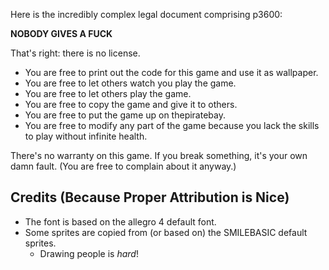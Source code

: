 Here is the incredibly complex legal document comprising p3600:

  **NOBODY GIVES A FUCK**

That's right: there is no license.

 - You are free to print out the code for this game and use it as wallpaper.
 - You are free to let others watch you play the game.
 - You are free to let others play the game.
 - You are free to copy the game and give it to others.
 - You are free to put the game up on thepiratebay.
 - You are free to modify any part of the game
   because you lack the skills to play without infinite health.

There's no warranty on this game.
If you break something, it's your own damn fault.
(You are free to complain about it anyway.)


Credits (Because Proper Attribution is Nice)
--------------------------------------------

 - The font is based on the allegro 4 default font.
 - Some sprites are copied from (or based on) the SMILEBASIC default sprites.
   * Drawing people is _hard_!
